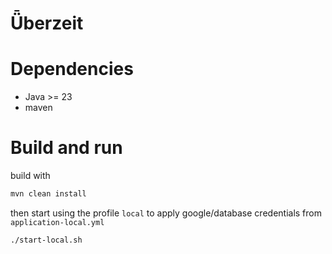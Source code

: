 # Ǖberzeit


# Dependencies
* Java >= 23
* maven

# Build and run
build with
```bash
mvn clean install
```

then start using the profile `local` to apply google/database credentials from `application-local.yml` 
```bash
./start-local.sh
```